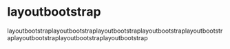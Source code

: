 # layoutbootstrap
layoutbootstraplayoutbootstraplayoutbootstraplayoutbootstraplayoutbootstraplayoutbootstraplayoutbootstraplayoutbootstrap
